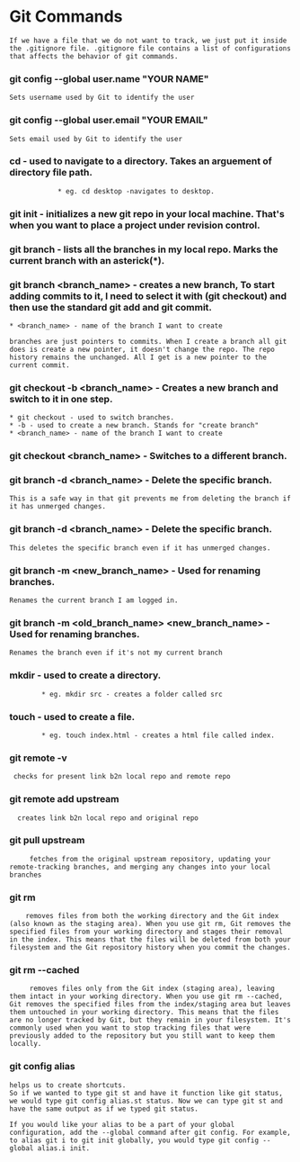 # Git Commands

	If we have a file that we do not want to track, we just put it inside the .gitignore file. .gitignore file contains a list of configurations that affects the behavior of git commands.

### git config --global user.name "YOUR NAME"
	Sets username used by Git to identify the user

### git config --global user.email "YOUR EMAIL"
	Sets email used by Git to identify the user

### cd - used to navigate to a directory. Takes an arguement of directory file path.
  				* eg. cd desktop -navigates to desktop.

### git init - initializes a new git repo in your local machine. That's when you want to place a project under revision control.

### git branch - lists all the branches in my local repo. Marks the current branch with an asterick(*).

### git branch <branch_name> - creates a new branch, To start adding commits to it, I need to select it with (git checkout) and then use the standard git add and git commit.
	* <branch_name> - name of the branch I want to create 

	branches are just pointers to commits. When I create a branch all git does is create a new pointer, it doesn't change the repo. The repo history remains the unchanged. All I get is a new pointer to the current commit.

### git checkout -b <branch_name> - Creates a new branch and switch to it in one step.
	* git checkout - used to switch branches.
	* -b - used to create a new branch. Stands for "create branch"
	* <branch_name> - name of the branch I want to create 
	
### git checkout <branch_name> - Switches to a different branch.

### git branch -d <branch_name> - Delete the specific branch.
	This is a safe way in that git prevents me from deleting the branch if it has unmerged changes.

### git branch -d <branch_name> - Delete the specific branch.
	This deletes the specific branch even if it has unmerged changes.

### git branch -m <new_branch_name> - Used for renaming branches.
	Renames the current branch I am logged in.

### git branch -m <old_branch_name> <new_branch_name> - Used for renaming branches.
	Renames the branch even if it's not my current branch
	
### mkdir - used to create a directory.
			* eg. mkdir src - creates a folder called src

### touch - used to create a file.
			* eg. touch index.html - creates a html file called index.

### git remote -v 
     checks for present link b2n local repo and remote repo

### git remote add upstream <upstream-url> 
	  creates link b2n local repo and original repo

### git pull upstream <branch-name> 
		 fetches from the original upstream repository, updating your remote-tracking branches, and merging any changes into your local branches 

### git rm 
		removes files from both the working directory and the Git index (also known as the staging area). When you use git rm, Git removes the specified files from your working directory and stages their removal in the index. This means that the files will be deleted from both your filesystem and the Git repository history when you commit the changes.

### git rm --cached
		 removes files only from the Git index (staging area), leaving them intact in your working directory. When you use git rm --cached, Git removes the specified files from the index/staging area but leaves them untouched in your working directory. This means that the files are no longer tracked by Git, but they remain in your filesystem. It's commonly used when you want to stop tracking files that were previously added to the repository but you still want to keep them locally.

### git config alias
	helps us to create shortcuts.
	So if we wanted to type git st and have it function like git status, we would type git config alias.st status. Now we can type git st and have the same output as if we typed git status.

	If you would like your alias to be a part of your global configuration, add the --global command after git config. For example, to alias git i to git init globally, you would type git config --global alias.i init.


  













